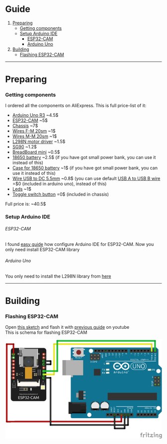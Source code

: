 # Guide

1. [Preparing](#preparing)
    - [Getting components](#getting-components)
    - [Setup Arduino IDE](#arduino-ide)
        - [ESP32-CAM](#esp32-cam)
        - [Arduino Uno](#arduino-uno)
2. [Building](#building)
    - [Flashing ESP32-CAM](#flashing-esp32-cam)


<hr>

# Preparing

### Getting components

I ordered all the components on AliExpress. This is full price-list of it:

- [Arduino Uno R3](components/arduino_uno_r3.jpg) \~4.5$
- [ESP32-CAM](components/esp32-cam.jpg) \~5$
- [Chassis](components/chassis.jpg) \~7$
- [Wires F-M 20sm](components/wires_f-m_20sm.jpg) \~1$
- [Wires M-M 20sm](components/wires_m-m_20sm.jpg) \~1$
- [L298N motor driver](components/l298n_motor_driver.jpg) \~1.5$
- [SG90](components/sg90.jpg) \~1.2$
- [BreadBoard mini](components/breadboard_mini.jpg) \~0.5$
- [18650 battery](components/18650_battery.jpg) \~2.5$ (if you have got small power bank, you can use it instead of this)
- [Case for 18650 battery](components/case_for_18650_battery.jpg) \~1$ (if you have got small power bank, you can use it instead of this)
- [Wire USB to DC 5.5mm](components/wire_usb_to_dc_5.5mm.jpg) \~0.8$ (you can use default [USB A to USB B wire](components/wire_usb_a_to_usb_b.jpg) =$0 (included in arduino uno), instead of this)
- [Leds](components/leds.jpg) \~1$
- [Toggle switch button](components/toggle_switch_button.jpg) =0$ (included in chassis)

Full price is: \~40.5$

### Setup Arduino IDE

###### ESP32-CAM

I found [easy guide](https://www.youtube.com/watch?v=0LIhTLsOLbA) how configure Arduino IDE for ESP32-CAM. Now you only need install ESP32-CAM library<br>

###### Arduino Uno

You only need to install the L298N library from [here](https://github.com/AndreaLombardo/L298N)


<hr>


# Building

### Flashing ESP32-CAM

Open [this sketch](../../arduino/esp32-cam/esp32-cam.ino) and flash it with [previous guide](#esp32-cam) on youtube<br>
This is schema for flashing ESP32-CAM

<img src="../schema/esp32-cam_uno.png">